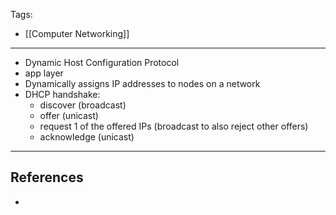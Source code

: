 Tags:
- [[Computer Networking]]
---
- Dynamic Host Configuration Protocol
- app layer
- Dynamically assigns IP addresses to nodes on a network
- DHCP handshake: 
    - discover (broadcast)
    - offer (unicast)
    - request 1 of the offered IPs (broadcast to also reject other offers)
    - acknowledge (unicast)

---
## References
- 